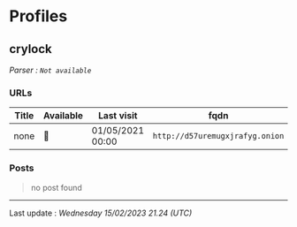 # Profiles

## **crylock**

> 

_Parser : `Not available`_

### URLs
| Title | Available | Last visit | fqdn | Screenshot 
|---|---|---|---|---|
| none | 🔴 | 01/05/2021 00:00 | `http://d57uremugxjrafyg.onion` | ❌ | 

### Posts

> no post found


 --- 


Last update : _Wednesday 15/02/2023 21.24 (UTC)_

